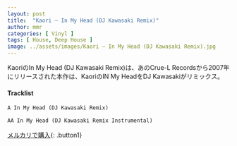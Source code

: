 ```yaml
---
layout: post
title:  "Kaori – In My Head (DJ Kawasaki Remix)"
author: mmr
categories: [ Vinyl ]
tags: [ House, Deep House ]
image: ../assets/images/Kaori – In My Head (DJ Kawasaki Remix).jpg
---
```


KaoriのIn My Head (DJ Kawasaki Remix)は、あのCrue-L Recordsから2007年にリリースされた本作は、KaoriのIN My HeadをDJ Kawasakiがリミックス。


#### Tracklist
```md
A In My Head (DJ Kawasaki Remix)

AA In My Head (DJ Kawasaki Remix Instrumental)
```

[メルカリで購入](https://jp.mercari.com/item/m77600179175?afid=6142608987){: .button1}
